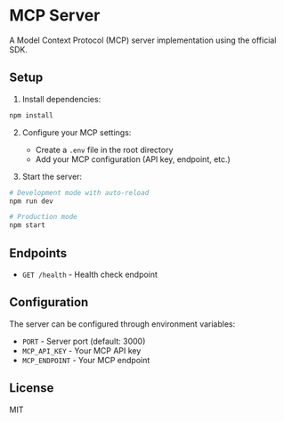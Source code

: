 # MCP Server

A Model Context Protocol (MCP) server implementation using the official SDK.

## Setup

1. Install dependencies:
```bash
npm install
```

2. Configure your MCP settings:
   - Create a `.env` file in the root directory
   - Add your MCP configuration (API key, endpoint, etc.)

3. Start the server:
```bash
# Development mode with auto-reload
npm run dev

# Production mode
npm start
```

## Endpoints

- `GET /health` - Health check endpoint

## Configuration

The server can be configured through environment variables:

- `PORT` - Server port (default: 3000)
- `MCP_API_KEY` - Your MCP API key
- `MCP_ENDPOINT` - Your MCP endpoint

## License

MIT 